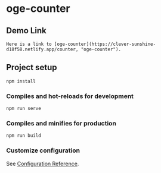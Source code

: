 # oge-counter

## Demo Link
```
Here is a link to [oge-counter](https://clever-sunshine-d18f58.netlify.app/counter, "oge-counter").
```

## Project setup
```
npm install
```

### Compiles and hot-reloads for development
```
npm run serve
```

### Compiles and minifies for production
```
npm run build
```

### Customize configuration
See [Configuration Reference](https://cli.vuejs.org/config/).
